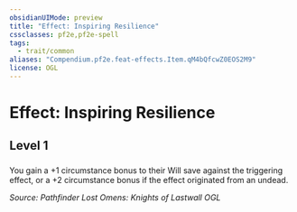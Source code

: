 ```yaml
---
obsidianUIMode: preview
title: "Effect: Inspiring Resilience"
cssclasses: pf2e,pf2e-spell
tags:
  - trait/common
aliases: "Compendium.pf2e.feat-effects.Item.qM4bQfcwZ0EOS2M9"
license: OGL
---
```

# Effect: Inspiring Resilience
## Level 1
### 






You gain a +1 circumstance bonus to their Will save against the triggering effect, or a +2 circumstance bonus if the effect originated from an undead.

*Source: Pathfinder Lost Omens: Knights of Lastwall*
*OGL*